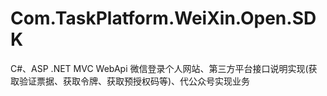# Com.TaskPlatform.WeiXin.Open.SDK
C#、ASP .NET MVC WebApi 微信登录个人网站、第三方平台接口说明实现(获取验证票据、获取令牌、获取预授权码等)、代公众号实现业务
